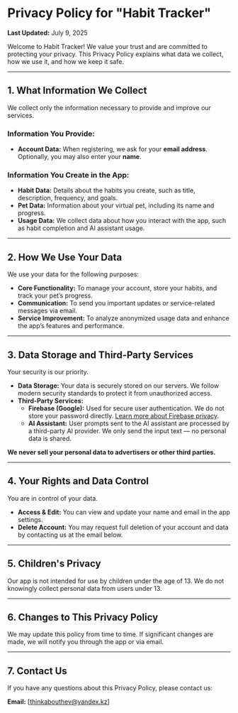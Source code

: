 # Privacy Policy for "Habit Tracker"

**Last Updated:** July 9, 2025

Welcome to Habit Tracker! We value your trust and are committed to protecting your privacy. This Privacy Policy explains what data we collect, how we use it, and how we keep it safe.

---

## 1. What Information We Collect

We collect only the information necessary to provide and improve our services.

### Information You Provide:
- **Account Data:** When registering, we ask for your **email address**. Optionally, you may also enter your **name**.

### Information You Create in the App:
- **Habit Data:** Details about the habits you create, such as title, description, frequency, and goals.
- **Pet Data:** Information about your virtual pet, including its name and progress.
- **Usage Data:** We collect data about how you interact with the app, such as habit completion and AI assistant usage.

---

## 2. How We Use Your Data

We use your data for the following purposes:

- **Core Functionality:** To manage your account, store your habits, and track your pet’s progress.
- **Communication:** To send you important updates or service-related messages via email.
- **Service Improvement:** To analyze anonymized usage data and enhance the app’s features and performance.

---

## 3. Data Storage and Third-Party Services

Your security is our priority.

- **Data Storage:** Your data is securely stored on our servers. We follow modern security standards to protect it from unauthorized access.
- **Third-Party Services:**
  - **Firebase (Google):** Used for secure user authentication. We do not store your password directly. [Learn more about Firebase privacy](https://policies.google.com/privacy).
  - **AI Assistant:** User prompts sent to the AI assistant are processed by a third-party AI provider. We only send the input text — no personal data is shared.

**We never sell your personal data to advertisers or other third parties.**

---

## 4. Your Rights and Data Control

You are in control of your data.

- **Access & Edit:** You can view and update your name and email in the app settings.
- **Delete Account:** You may request full deletion of your account and data by contacting us at the email below.

---

## 5. Children's Privacy

Our app is not intended for use by children under the age of 13. We do not knowingly collect personal data from users under 13.

---

## 6. Changes to This Privacy Policy

We may update this policy from time to time. If significant changes are made, we will notify you through the app or via email.

---

## 7. Contact Us

If you have any questions about this Privacy Policy, please contact us:
 
**Email:** [thinkabouthev@yandex.kz]
